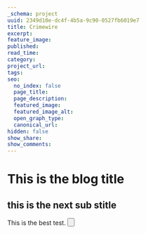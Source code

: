 ```yaml
---
_schema: project
uuid: 2349d10e-dc4f-4b5a-9c90-0527fb6019e7
title: Crimewire
excerpt:
feature_image:
published:
read_time:
category:
project_url:
tags:
seo:
  no_index: false
  page_title:
  page_description:
  featured_image:
  featured_image_alt:
  open_graph_type:
  canonical_url:
hidden: false
show_share:
show_comments:
---
```


# This is the blog title

## this is the next sub stitle

This is the best test. <Button label="hello world" />